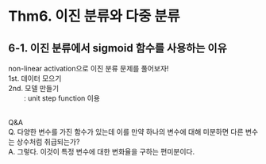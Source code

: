 # Thm6. 이진 분류와 다중 분류  
## 6-1. 이진 분류에서 sigmoid 함수를 사용하는 이유  
non-linear activation으로 이진 분류 문제를 풀어보자!  
1st. 데이터 모으기  
2nd. 모델 만들기  
 &nbsp;&nbsp;&nbsp;&nbsp;&nbsp;&nbsp;&nbsp;&nbsp;: unit step function 이용  
 &nbsp;&nbsp;&nbsp;&nbsp;&nbsp;&nbsp;&nbsp;&nbsp;


  
Q&A  
Q. 다양한 변수를 가진 함수가 있는데 이를 만약 하나의 변수에 대해 미분하면 다른 변수는 상수처럼 취급되는가?  
A. 그렇다. 이것이 특정 변수에 대한 변화율을 구하는 편미분이다.  
